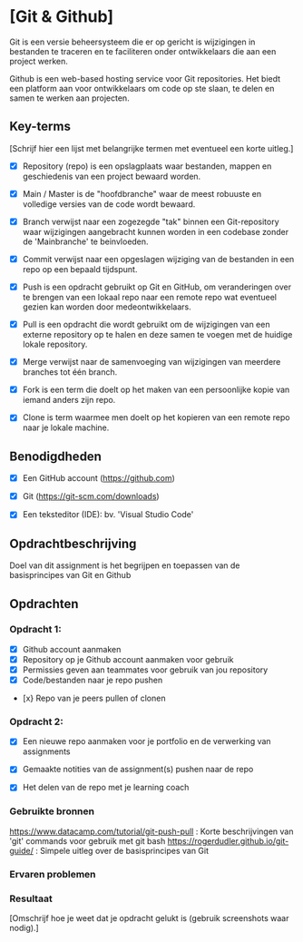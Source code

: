 # [Git & Github]

Git is een versie beheersysteem die er op gericht is wijzigingen in bestanden te traceren en te faciliteren onder ontwikkelaars die aan een project werken.
 
Github is een web-based hosting service voor Git repositories. Het biedt een platform aan voor ontwikkelaars om code op ste slaan, te delen en samen te werken aan projecten. 

## Key-terms
[Schrijf hier een lijst met belangrijke termen met eventueel een korte uitleg.]
- [x] Repository (repo) is een opslagplaats waar bestanden, mappen en geschiedenis van een project bewaard worden.
- [x] Main / Master is de "hoofdbranche" waar de meest robuuste en volledige versies van de code wordt bewaard.
- [x] Branch verwijst naar een zogezegde "tak" binnen een Git-repository waar wijzigingen aangebracht kunnen worden in een codebase zonder de 'Mainbranche' te beinvloeden.
- [x] Commit verwijst naar een opgeslagen wijziging van de bestanden in een repo op een bepaald tijdspunt. 
- [x] Push is een opdracht gebruikt op Git en GitHub, om veranderingen over te brengen van een lokaal repo naar een remote repo wat eventueel gezien kan worden door medeontwikkelaars.
- [x] Pull is een opdracht die wordt gebruikt om de wijzigingen van een externe repository op te halen en deze samen te voegen met de huidige lokale repository.
- [x] Merge verwijst naar de samenvoeging van wijzigingen van meerdere branches tot één branch.
- [x] Fork is een term die doelt op het maken van een persoonlijke kopie van iemand anders zijn repo.
- [x] Clone is term waarmee men doelt op het kopieren van een remote repo naar je lokale machine.


## Benodigdheden

- [x] Een GitHub account (https://github.com)
- [x] Git (https://git-scm.com/downloads)
- [x] Een teksteditor (IDE): bv. 'Visual Studio Code'


## Opdrachtbeschrijving

Doel van dit assignment is het begrijpen en toepassen van de basisprincipes van Git en Github

## Opdrachten

### Opdracht 1:

- [x] Github account aanmaken
- [x] Repository op je Github account aanmaken voor gebruik
- [x] Permissies geven aan teammates voor gebruik van jou repository
- [x] Code/bestanden naar je repo pushen
- [x} Repo van je peers pullen of clonen


### Opdracht 2:

- [x] Een nieuwe repo aanmaken voor je portfolio en de verwerking van assignments
- [x] Gemaakte notities van de assignment(s) pushen naar de repo
- [x] Het delen van de repo met je learning coach   


### Gebruikte bronnen

https://www.datacamp.com/tutorial/git-push-pull : 		Korte beschrijvingen van 'git' commands voor gebruik met git bash
https://rogerdudler.github.io/git-guide/ : 			Simpele uitleg over de basisprincipes van Git


### Ervaren problemen


### Resultaat
[Omschrijf hoe je weet dat je opdracht gelukt is (gebruik screenshots waar nodig).]
